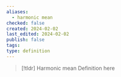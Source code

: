 ```yaml
---
aliases:
  - harmonic mean
checked: false
created: 2024-02-02
last_edited: 2024-02-02
publish: false
tags: 
type: definition
---
```

>[!tldr] Harmonic mean
>Definition here

